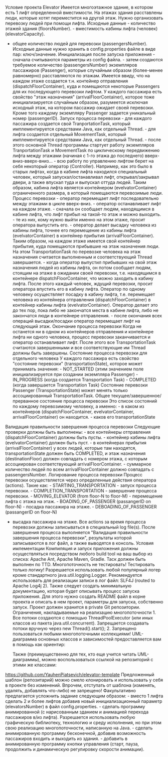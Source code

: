 Условие проекта Elevator Имеется многоэтажное здание, в котором есть 1
лифт определенной вместимости. На этажах здания расставлены люди,
которые хотят переместится на другой этаж. Нужно организовать перевозку
людей при помощи лифта. Исходные данные - количество этажей здания
(floorsNumber). - вместимость кабины лифта (человек) (elevatorCapacity).
- общее количество людей для перевозки (passengersNumber). Исходные
данные нужно хранить в config.properties файле в виде пар:
ключ/значение. Инициализация после запуска приложения - cначала
считываются параметры из config файла. - затем создаются требуемое
количество (passengersNumber) экземпляров пассажиров (Passenger),
которые случайным образом (более-менее равномерно) расставляются по
этажам. Имеется ввиду, что на каждом этаже создается т.н. контейнер
отправления (dispatchFloorContainer), куда и помещаются некоторые
Passengers для их последующего перевозки лифтом. У каждого пассажира
есть свойство "этаж назначения" (arrivalFloorContainer), которое тоже
инициализируется случайным образом, разумеется исключая исходный этаж,
на котором пассажир ожидает своей перевозки. Кроме того каждому
экземпляру Passenger задается уникальный номер (passengerID). Запуск
процесса перевозки - для каждого пассажира создается свой
TranportationTask, который имплементируется средствами Java, как
отдельный Thread. - для лифта создается отдельный MovementTask, который
имплементируется средствами Java, как отдельный Thread. - после этого
основной Thread программы стартует работу экземпляров TranportationTask
и MovementTask по циклическому передвижению лифта между этажами (начиная
с 1-го этажа до последнего) вверх-вниз-вверх-вниз... - всю работу по
управлению лифтом берет на себя некоторый оператор (Controller).
Например, как это было в старых лифтах, когда в кабине лифта находился
специальный человек, который запускал/останавливал лифт,
открывал/закрывал двери, а также впускал туда и выпускал оттуда людей.
Таким образом, кабина лифта является контейнером (evelvatorContainer)
ограниченного размера, в который помещаются перевозимые люди. Процесс
перевозки - оператор перемещает лифт последовательно между этажами в
цикле вверх-вниз. - оператор останавливает лифт на каждом этаже. -
сначала он сообщает людям, находящимся в кабине лифта, что лифт прибыл
на такой-то этаж и можно выходить. - те из них, кому нужно выйти именно
на этом этаже, просит оператора выпустить его. - оператор делает высадку
человека из кабины лифта, точнее его перемещение из кабины лифта
(evelvatorContainer) в контейнер прибытия (arrivalFloorContainer). Таким
образом, на каждом этаже имеется свой контейнер прибытия, куда
помещаются прибывшие на этаж назначения люди. На этом TransportationTask
по перевозке человека на этаж назначения считается выполненным и
соответствующий Thread завершается. - когда оператор выпустил прибывших
на свой этаж назначения людей из кабины лифта, он потом сообщает людям,
стоящим на этаже в ожидании своей перевозки, т.е. находящимся в
контейнере dispatchFloorContainer, что можно заходить в кабину лифта.
После этого каждый человек, ждущий перевозки, просит оператора впустить
его в кабину лифта. Оператор по одному человеку осуществляет посадку в
кабину лифта, т.е. перемещает человека из контейнера отправления
(dispatchFloorContainer) в контейнер кабины лифта (evelvatorContainer).
Оператор делает это до тех пор, пока либо не закончатся места в кабине
лифта, либо не закончатся люди в контейнере отправления. - после
окончания всех операций высадки/посадки оператор перемещает лифт на
следующий этаж. Окончание процесса перевозки Когда не останется ни в
одном из контейнеров отправления и контейнере лифта ни одного человека,
процесс перевозки заканчивается и оператор останавливает лифт. После
этого все TransportationTask считаются завершенными и все
соответствующие им Thread должны быть завершены. Состояние процесса
перевозки для отдельного человека У каждого пассажира есть свойство
"состояние перевозки" (transportationState), которое может принимать
значения: - NOT\_STARTED (этим значением поле инициализируется при
создании экземпляра Passenger) - IN\_PROGRESS (когда создается
Transportation Task) - COMPLETED (когда завершается Transportation Task)
Состояние перевозки Passenger (TransportationState) может менять только
ассоциированный TransportationTask. Общее текущее/завершенное/прерванное
состояние процесса перевозки Это список состояний по каждому
перевозимому человеку, а именно: - в каком из контейнеров
(dispatchFloorContainer, evelvatorContainer, arrivalFloorContainer) он
находится. - каков его transportationState

Валидация правильности завершения процесса перевозки Следующие проверки
должны быть выполнены: - все контейнеры отправления
(dispatchFloorContainer) должны быть пусты. - контейнер кабины лифта
(evelvatorContainer) должен быть пуст. - в контейнерах прибытия
(arrivalFloorContainer) у всех людей, которые там находятся,
transportationState должен быть COMPLETED, и этаж назначения
(destinationFloor) должен совпадать с номером этажа, с которым
ассоциирован соответствующий arrivalFloorContainer. - суммарное
количество людей по всем arrivalFloorContainer должно совпадать с
passengersNumber. Логирование процесса перевозки Процесс перевозки
осуществляется через определенные действия оператора (actions). Такие
как: - STARTING\_TRANSPORTATION - запуск процесса перевозки. -
COMPLETION\_TRANSPORTATION - завершение процесса перевозки. -
MOVING\_ELEVATOR (from floor-N to floor-M) - перемещение лифта с этажа
на этаж. - BOADING\_OF\_PASSENGER (passangerID on floor-N) - посадка
пассажира на этаже. - DEBOADING\_OF\_PASSENGER (passangerID on floor-N)
- высадка пассажира на этаже. Все actions за время процесса перевозки
должны записываться в специальный log file(s). После завершения процесса
выполняется "Валидация правильности завершения процесса перевозки",
результаты которой записываются в лог файл, а также выводятся в консоль.
Условия имлементации Компиляция и запуск приложения должны
осуществляться посредством любого build tool на ваш выбор из списка:
Apache Ant, Apache Maven, Gradle. Таск должен быть выполнен по TTD.
Многопоточность не тестировать! Тестировать только логику! Разрешается
использовать любой популярный логер кроме стандартного
java.util.logging.Logger. Рекомендуется использовать для реализации
записи в лог файл: SLF4J (routed to Apache Log4j 2). Также следует
создать минимальную документацию, которая будет описывать процесс
запуска приложения. Для этого нужно создать README файл в корне проекта
и описать в нем проект, параметры для запуска, собственно запуск. Проект
должен хранится в private Git репозитории. Ограничения, накладываемые на
реализацию многопоточности 1. Все потоки создаются с помощью
ThreadPoolExecutor (или иных классов из пакета java.util.concurrent).
Запрещается создавать потоки вручную через new Thread().start(); 2.
Запрещено пользоваться любыми многопоточными коллекциями! UML-диаграмма
основных классов и зависимостей предоставляется вам в помощь как
ориентир:

     Также (преимущественно для тех, кто еще учится читать UML-диаграммы), можно воспользоваться ссылкой на репозиторий с этими же классами:

https://github.com/YauhenPiatsevich/elevator-template Предложенный
шаблон (репозитарий) можно смело клонировать и использовать у себя в
проекте без изменений. Впрочем, отступать от шаблона (изменять, удалять,
добавлять что-либо) не запрещено! Факультативно предлагается усложнить
задание следующим образом: - вместо 1 лифта сделать 2 и более лифтов
добавив новый инициализационный параметр (elevatorsNumber) в файл
config.properties. - сделать программу анимированной (с нарисованным
зданием и анимацией перехода пассажиров в/из лифта). Разрешается
использовать любую графическую библиотеку, технологию и среду
исполнения, но при этом свою реализацию многопоточности, написанную на
Java. - сделать анимированную программу бесконечной, добавив возможность
пассажиров входить и выходить из здания. - добавить в анимированную
программу кнопки управления (старт, пауза, продолжить и динамическую
регулировку скорости анимации).
